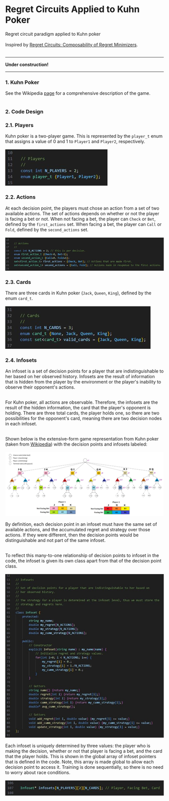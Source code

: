 # Regret Circuits Applied to Kuhn Poker
 Regret circuit paradigm applied to Kuhn poker
 <br/><br/>
 Inspired by [Regret Circuits: Composability of Regret Minimizers](https://arxiv.org/pdf/1811.02540.pdf).
<br/><br/>
***
**Under construction!**
***
### 1. Kuhn Poker
See the Wikipedia [page](https://en.wikipedia.org/wiki/Kuhn_poker) for a comprehensive description of the game. <br/><br/>

### 2. Code Design
### 2.1. Players
Kuhn poker is a two-player game. This is represented by the `player_t` enum that assigns a value of 0 and 1 to `Player1` and `Player2`, respectively. <br/><br/>
![Players code snippet](./images/players.JPG)

### 2.2. Actions
At each decision point, the players must chose an action from a set of two available actions. The set of actions depends on whether or not the player is facing a bet or not. When not facing a bet, the player can `Check` or `Bet`, defined by the `first_actions` set. When facing a bet, the player can `Call` or `Fold`, defined by the `second_actions` set. <br/><br/>
![Actions code snippet](./images/actions.JPG)

### 2.3. Cards
There are three cards in Kuhn poker (`Jack`, `Queen`, `King`), defined by the enum `card_t`. <br/><br/>
![Cards code snippet](./images/cards.JPG)

### 2.4. Infosets
An infoset is a set of decision points for a player that are indistinguishable to her based on her observed history. Infosets are the result of information that is hidden from the player by the environment or the player's inability to observe their opponent's actions. <br/><br/>

For Kuhn poker, all actions are observable. Therefore, the infosets are the result of the hidden information, the card that the player's opponent is holding. There are three total cards, the player holds one, so there are two possibilities for the opponent's card, meaning there are two decision nodes in each infoset. <br/><br/>

Shown below is the extensive-form game representation from Kuhn poker (taken from [Wikipedia](https://en.wikipedia.org/wiki/Kuhn_poker)) with the decision points and infosets labeled: <br/><br/>
![Extensive-form game tree](./images/Kuhn_poker_tree_v2.png)

By definition, each decision point in an infoset must have the same set of available actions, and the accumulated regret and strategy over those actions. If they were different, then the decision points would be distinguishable and not part of the same infoset. <br/><br/>

To reflect this many-to-one relationship of decision points to infoset in the code, the infoset is given its own class apart from that of the decision point class. <br/><br/>
![Infoset code snippet](./images/infoset.JPG)

Each infoset is uniquely determined by three values: the player who is making the decision, whether or not that player is facing a bet, and the card that the player holds. This is shown in the global array of infoset pointers that is defined in the code. Note, this array is made global to allow each decision point to access it. Training is done sequentially, so there is no need to worry about race conditions. <br/><br/>
![Array of infosets](./images/infoset-array.JPG)


